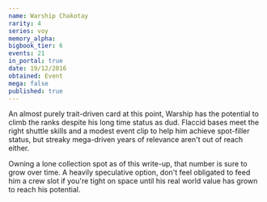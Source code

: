 ```yaml
---
name: Warship Chakotay
rarity: 4
series: voy
memory_alpha:
bigbook_tier: 6
events: 21
in_portal: true
date: 19/12/2016
obtained: Event
mega: false
published: true
---
```


An almost purely trait-driven card at this point, Warship has the potential to climb the ranks despite his long time status as dud. Flaccid bases meet the right shuttle skills and a modest event clip to help him achieve spot-filler status, but streaky mega-driven years of relevance aren't out of reach either.

Owning a lone collection spot as of this write-up, that number is sure to grow over time. A heavily speculative option, don't feel obligated to feed him a crew slot if you're tight on space until his real world value has grown to reach his potential.
